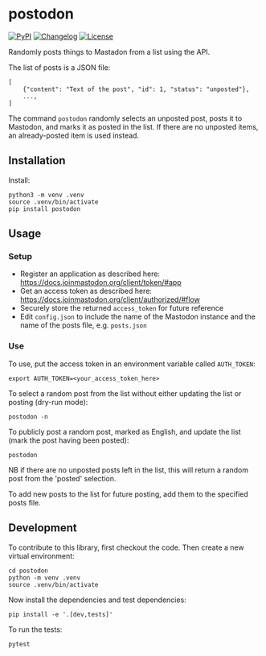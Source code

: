 # postodon

[![PyPI](https://img.shields.io/pypi/v/postodon.svg)](https://pypi.org/project/postodon/)
[![Changelog](https://img.shields.io/github/v/release/msleigh/postodon?include_prereleases&label=changelog)](https://github.com/msleigh/postodon/releases)
[![License](https://img.shields.io/badge/license-Apache%202.0-blue.svg)](https://github.com/msleigh/postodon/blob/main/LICENSE)

Randomly posts things to Mastadon from a list using the API.

The list of posts is a JSON file:

    [
        {"content": "Text of the post", "id": 1, "status": "unposted"},
        ...,
    ]

The command `postodon` randomly selects an unposted post, posts it to Mastodon, and marks it as posted in the list. If there are no unposted items, an already-posted item is used instead.

## Installation

Install:

    python3 -m venv .venv
    source .venv/bin/activate
    pip install postodon

## Usage

### Setup

 - Register an application as described here: https://docs.joinmastodon.org/client/token/#app
 - Get an access token as described here: https://docs.joinmastodon.org/client/authorized/#flow
 - Securely store the returned `access_token` for future reference
 - Edit `config.json` to include the name of the Mastodon instance and the name of the posts file, e.g. `posts.json`

### Use

To use, put the access token in an environment variable called `AUTH_TOKEN`:

    export AUTH_TOKEN=<your_access_token_here>

To select a random post from the list without either updating the list or posting (dry-run mode):

    postodon -n

To publicly post a random post, marked as English, and update the list (mark the post having been posted):

    postodon

NB if there are no unposted posts left in the list, this will return a random post from the 'posted' selection.

To add new posts to the list for future posting, add them to the specified posts file.

## Development

To contribute to this library, first checkout the code. Then create a new virtual environment:

    cd postodon
    python -m venv .venv
    source .venv/bin/activate

Now install the dependencies and test dependencies:

    pip install -e '.[dev,tests]'

To run the tests:

    pytest